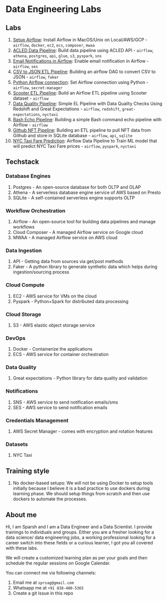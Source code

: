 # Data Engineering Labs

## Labs

1. [Setup Airflow](./assets/lab-1-setup-airflow.md): Install Airflow in MacOS/Unix on Local/AWS/GCP - `airflow`, `docker`, `ec2`, `ecs`, `composer`, `mwaa`
1. [ACLED Data Pipeline](./assets/lab-2-acled.md): Build data pipeline using ACLED API - `airflow`, `athena`, `postgres`, `api`, `glue`, `s3`, `pyspark`, `sns`
1. [Email Notifications in Airflow](./assets/lab-3-airflow-email.md): Enable email notification in Airflow - `airflow`, `ses`
1. [CSV to JSON ETL Pipeline](./assets/lab-4-airflow-csv-json.md): Building an airflow DAG to convert CSV to JSON - `airflow`, `faker`
1. [Python Airflow connection](./assets/lab-5-airflow-connection.md): Set Airflow connection using Python - `airflow`, `secret-manager`
1. [Scooter ETL Pipeline](./assets/lab-6-airflow-scooter-etl.md): Build an Airflow ETL pipeline using Scooter dataset - `airflow`
1. [Data Quality Pipeline](./assets/lab-7-airflow-redshift-ge.md): Simple EL Pipeline with Data Quality Checks Using Redshift and Great Expectations - `airflow`, `redshift`, `great-expectations`, `nyctaxi`
1. [Bash Echo Pipeline](./assets/lab-8-airflow-bash-echo.md): Building a simple Bash command echo pipeline with Airflow - `airflow`
1. [Github NFT Pipeline](./assets/lab-9-airflow-github-nft.md): Building an ETL pipeline to pull NFT data from Github and store in SQLite database - `airflow`, `api`, `sqlite`
1. [NYC Taxi Fare Prediction](./assets/lab-10-taxi-fare-prediction.md): Airflow Data Pipeline to Train ML model that will predict NYC Taxi Fare prices - `airflow`, `pyspark`, `nyctaxi`

## Techstack

### Database Engines

1. Postgres - An open-source database for both OLTP and OLAP
1. Athena - A serverless database engine service of AWS based on Presto
1. SQLite - A self-contained serverless engine supports OLTP 

### Workflow Orchestration

1. Airflow - An open-source tool for building data pipelines and manage workflows
1. Cloud Composer - A managed Airflow service on Google cloud
1. MWAA - A managed Airflow service on AWS cloud

### Data Ingestion

1. API - Getting data from sources via get/post methods
1. Faker - A python library to generate synthetic data which helps during ingestion/sourcing process

### Cloud Compute

1. EC2 - AWS service for VMs on the cloud
1. Pyspark - Python+Spark for distributed data processing

### Cloud Storage

1. S3 - AWS elastic object storage service

### DevOps

1. Docker - Containerize the applications
2. ECS - AWS service for container orchestration

### Data Quality

1. Great expectations - Python library for data quality and validation

### Notifications

1. SNS - AWS service to send notification emails/sms
1. SES - AWS service to send notification emails

### Credentials Management

1. AWS Secret Manager - comes with encryption and rotation features

### Datasets

1. NYC Taxi

## Training style

1. No docker-based setups: We will not be using Docker to setup tools initially because I believe it is a bad practice to use dockers during learning phase. We should setup things from scratch and then use dockers to automate the processes.

## About me

Hi, I am Sparsh and I am a Data Engineer and a Data Scientist. I provide trainings to individuals and groups. Either you are a fresher looking for a data science/ data engineering jobs, a working professional looking for a career switch into these fields or a curious learner, I got you all covered with these labs.

We will create a customized learning plan as per your goals and then schedule the regular sessions on Google Calendar.

You can connect me via following channels:

1. Email me at `sprsag@gmail.com`
2. Whatsapp me at `+91 838-480-5365`
3. Create a git Issue in this repo